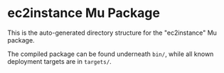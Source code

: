 # ec2instance Mu Package

This is the auto-generated directory structure for the "ec2instance" Mu package.

The compiled package can be found underneath `bin/`, while all known deployment targets are in `targets/`.

